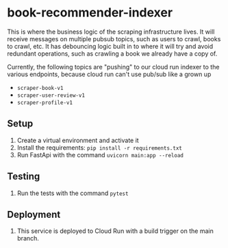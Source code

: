 # book-recommender-indexer



This is where the business logic of the scraping infrastructure lives. It will receive messages on multiple pubsub
topics, such as users to crawl, books to crawl, etc. It has debouncing logic built in to where it will try and avoid
redundant operations, such as crawling a book we already have a copy of.

Currently, the following topics are "pushing" to our cloud run indexer to the various endpoints, because cloud run can't use pub/sub like a grown up

* `scraper-book-v1`
* `scraper-user-review-v1`
* `scraper-profile-v1`

## Setup

1. Create a virtual environment and activate it
2. Install the requirements: `pip install -r requirements.txt`
3. Run FastApi with the command `uvicorn main:app --reload`

## Testing

1. Run the tests with the command `pytest`

## Deployment

1. This service is deployed to Cloud Run with a build trigger on the main branch.
